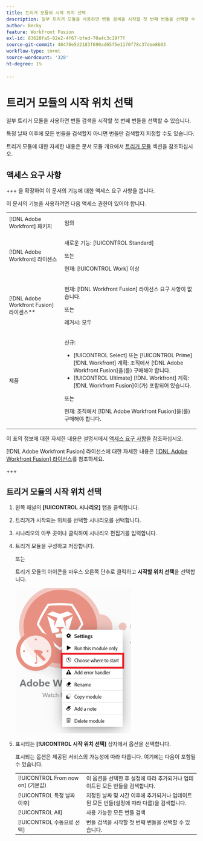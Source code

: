 ```yaml
---
title: 트리거 모듈의 시작 위치 선택
description: 일부 트리거 모듈을 사용하면 번들 검색을 시작할 첫 번째 번들을 선택할 수 있습니다.
author: Becky
feature: Workfront Fusion
exl-id: 83628fa5-82e2-4f67-bfed-70a4c3c19f7f
source-git-commit: 40470e5d2183f690ad65f5e1170f78c37dee8603
workflow-type: tm+mt
source-wordcount: '328'
ht-degree: 1%

---
```


# 트리거 모듈의 시작 위치 선택

일부 트리거 모듈을 사용하면 번들 검색을 시작할 첫 번째 번들을 선택할 수 있습니다.

특정 날짜 이후에 모든 번들을 검색할지 아니면 번들만 검색할지 지정할 수도 있습니다.

트리거 모듈에 대한 자세한 내용은 문서 모듈 개요에서 [트리거 모듈](/help/workfront-fusion/get-started-with-fusion/understand-fusion/module-overview.md#trigger-modules) 섹션을 참조하십시오.

## 액세스 요구 사항

+++ 을 확장하여 이 문서의 기능에 대한 액세스 요구 사항을 봅니다.

이 문서의 기능을 사용하려면 다음 액세스 권한이 있어야 합니다.

<table style="table-layout:auto">
 <col> 
 <col> 
 <tbody> 
  <tr> 
   <td role="rowheader">[!DNL Adobe Workfront] 패키지</td> 
   <td> <p>임의</p> </td> 
  </tr> 
  <tr data-mc-conditions=""> 
   <td role="rowheader">[!DNL Adobe Workfront] 라이센스</td> 
   <td> <p>새로운 기능: [!UICONTROL Standard]</p><p>또는</p><p>현재: [!UICONTROL Work] 이상</p> </td> 
  </tr> 
  <tr> 
   <td role="rowheader">[!DNL Adobe Workfront Fusion] 라이센스**</td> 
   <td>
   <p>현재: [!DNL Workfront Fusion] 라이선스 요구 사항이 없습니다.</p>
   <p>또는</p>
   <p>레거시: 모두 </p>
   </td> 
  </tr> 
  <tr> 
   <td role="rowheader">제품</td> 
   <td>
   <p>신규:</p> <ul><li>[!UICONTROL Select] 또는 [!UICONTROL Prime] [!DNL Workfront] 계획: 조직에서 [!DNL Adobe Workfront Fusion]을(를) 구매해야 합니다.</li><li>[!UICONTROL Ultimate] [!DNL Workfront] 계획: [!DNL Workfront Fusion]이(가) 포함되어 있습니다.</li></ul>
   <p>또는</p>
   <p>현재: 조직에서 [!DNL Adobe Workfront Fusion]을(를) 구매해야 합니다.</p>
   </td> 
  </tr>
 </tbody> 
</table>

이 표의 정보에 대한 자세한 내용은 설명서에서 [액세스 요구 사항](/help/workfront-fusion/references/licenses-and-roles/access-level-requirements-in-documentation.md)을 참조하십시오.

[!DNL Adobe Workfront Fusion] 라이선스에 대한 자세한 내용은 [[!DNL Adobe Workfront Fusion] 라이선스](/help/workfront-fusion/set-up-and-manage-workfront-fusion/licensing-operations-overview/license-automation-vs-integration.md)를 참조하세요.

+++

## 트리거 모듈의 시작 위치 선택

1. 왼쪽 패널의 **[!UICONTROL 시나리오]** 탭을 클릭합니다.
1. 트리거가 시작되는 위치를 선택할 시나리오를 선택합니다.
1. 시나리오의 아무 곳이나 클릭하여 시나리오 편집기를 입력합니다.
1. 트리거 모듈을 구성하고 저장합니다.

   또는

   트리거 모듈의 아이콘을 마우스 오른쪽 단추로 클릭하고 **시작할 위치 선택**&#x200B;을 선택합니다.

   ![시작할 위치 선택](assets/choose-where-to-start.png)

1. 표시되는 **[!UICONTROL 시작 위치 선택]** 상자에서 옵션을 선택합니다.

   표시되는 옵션은 제공된 서비스의 가능성에 따라 다릅니다. 여기에는 다음이 포함될 수 있습니다.

   <table style="table-layout:auto">
    <col> 
    <col> 
    <tbody>
    <tr>
    <td>[!UICONTROL From now on] (기본값)</td>
    <td>이 옵션을 선택한 후 설정에 따라 추가되거나 업데이트된 모든 번들을 검색합니다.</td>
    </tr>
     <tr>
    <td>[!UICONTROL 특정 날짜 이후]</td>
    <td>지정된 날짜 및 시간 이후에 추가되거나 업데이트된 모든 번들(설정에 따라 다름)을 검색합니다.</td>
      </tr>
      <tr>
    <td>[!UICONTROL All]</td>
    <td>사용 가능한 모든 번들 검색</td>
     </tr>
      <tr>
    <td>[!UICONTROL 수동으로 선택]</td>
    <td>번들 검색을 시작할 첫 번째 번들을 선택할 수 있습니다.</td>
     </tr>
     </tbody>
   </table>
